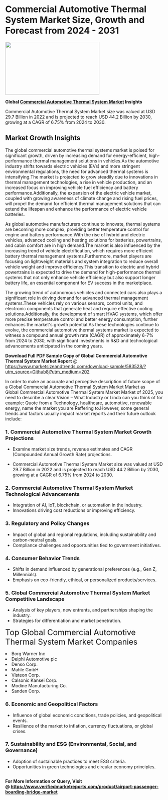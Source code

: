 <H1>Commercial Automotive Thermal System Market Size, Growth and Forecast from 2024 - 2031</H1><img class="aligncenter size-medium wp-image-584254" src="https://thirdeyenews.in/wp-content/uploads/2024/09/Global-Market-Research-300x168.jpeg" alt="" width="300" height="168" /><p><strong>Global&nbsp;<a href="https://www.marketsizeandtrends.com/download-sample/583528/?utm_source=Github8j?utm_medium=202">Commercial Automotive Thermal System Market</a> Insights</strong></p><p>Commercial Automotive Thermal System Market size was valued at USD 29.7 Billion in 2022 and is projected to reach USD 44.2 Billion by 2030, growing at a CAGR of 6.75% from 2024 to 2030.</p><p><h2>Market Growth Insights</h2> <p>The global commercial automotive thermal systems market is poised for significant growth, driven by increasing demand for energy-efficient, high-performance thermal management solutions in vehicles.As the automotive industry shifts towards electric vehicles (EVs) and more stringent environmental regulations, the need for advanced thermal systems is intensifying.The market is projected to grow steadily due to innovations in thermal management technologies, a rise in vehicle production, and an increased focus on improving vehicle fuel efficiency and battery performance.Additionally, the expansion of the electric vehicle market, coupled with growing awareness of climate change and rising fuel prices, will propel the demand for efficient thermal management solutions that can extend the lifespan and enhance the performance of electric vehicle batteries.</p> <p>As global automotive manufacturers continue to innovate, thermal systems are becoming more complex, providing better temperature control for engine and battery performance.With the rise of hybrid and electric vehicles, advanced cooling and heating solutions for batteries, powertrains, and cabin comfort are in high demand.The market is also influenced by the increasing trend of vehicle electrification, which requires more efficient battery thermal management systems.Furthermore, market players are focusing on lightweight materials and system integration to reduce overall vehicle weight and improve efficiency.This transition to electric and hybrid powertrains is expected to drive the demand for high-performance thermal systems that not only enhance vehicle efficiency but also support longer battery life, an essential component for EV success in the marketplace.</p> <p>The growing trend of autonomous vehicles and connected cars also plays a significant role in driving demand for advanced thermal management systems.These vehicles rely on various sensors, control units, and electronic components that generate heat and require effective cooling solutions.Additionally, the development of smart HVAC systems, which offer more precise temperature control and better energy consumption, further enhances the market's growth potential.As these technologies continue to evolve, the commercial automotive thermal systems market is expected to witness a compound annual growth rate (CAGR) of approximately 6-7% from 2024 to 2030, with significant investments in R&D and technological advancements anticipated in the coming years.</p> <p><span class=""><strong>Download Full PDF Sample Copy of Global Commercial Automotive Thermal System Market Report</strong> @ <a href="https://www.marketsizeandtrends.com/download-sample/583528/?utm_source=Github8j?utm_medium=202" target="_blank">https://www.marketsizeandtrends.com/download-sample/583528/?utm_source=Github8j?utm_medium=202</a></span></p><p>In order to make an accurate and perceptive description of future scope of a Global&nbsp;Commercial Automotive Thermal System Market Market as Global&nbsp;Commercial Automotive Thermal System Market Market of 2025, you need to describe a clear Vision &ndash; What Industry or Linda can you think of for example: Quote from a Technology, healthcare, automotive, renewable energy, name the market you are Reffering to.However, some general trends and factors usually impact market reports and their future outlook include:</p><h3>1.&nbsp;<strong>Commercial Automotive Thermal System Market Growth Projections</strong></h3><ul><li>Examine market size trends, revenue estimates and CAGR (Compounded Annual Growth Rate) projections.</li><li><p>Commercial Automotive Thermal System Market size was valued at USD 29.7 Billion in 2022 and is projected to reach USD 44.2 Billion by 2030, growing at a CAGR of 6.75% from 2024 to 2030.</p></li></ul><h3>2.&nbsp;<strong>Commercial Automotive Thermal System Market Technological Advancements</strong></h3><ul><li>Integration of AI, IoT, blockchain, or automation in the industry.</li><li>Innovations driving cost reductions or improving efficiency.</li></ul><h3>3.&nbsp;<strong>Regulatory and Policy Changes</strong></h3><ul><li>Impact of global and regional regulations, including sustainability and carbon-neutral goals.</li><li>Compliance challenges and opportunities tied to government initiatives.</li></ul><h3>4.&nbsp;<strong>Consumer Behavior Trends</strong></h3><ul><li>Shifts in demand influenced by generational preferences (e.g., Gen Z, Millennials).</li><li>Emphasis on eco-friendly, ethical, or personalized products/services.</li></ul><h3>5.&nbsp;<strong>Global Commercial Automotive Thermal System Market Competitive Landscape</strong></h3><ul><li>Analysis of key players, new entrants, and partnerships shaping the industry.</li><li>Strategies for differentiation and market penetration.</li></ul><p data-pm-slice="1 1 []"><span style="color: inherit; font-family: inherit; font-size: 25px;">Top Global Commercial Automotive Thermal System Market Companies</span></p><div class="" data-test-id=""><p><li>Borg Warner Inc</li><li> Delphi Automotive plc</li><li> Denso Corp.</li><li> Mahle GmbH</li><li> Visteon Corp.</li><li> Calsonic Kansei Corp.</li><li> Modine Manufacturing Co.</li><li> Sanden Corp.</li></p></div><h3>6.&nbsp;<strong>Economic and Geopolitical Factors</strong></h3><ul><li>Influence of global economic conditions, trade policies, and geopolitical events.</li><li>Resilience of the market to inflation, currency fluctuations, or global crises.</li></ul><h3>7.&nbsp;<strong>Sustainability and ESG (Environmental, Social, and Governance)</strong></h3><ul><li>Adoption of sustainable practices to meet ESG criteria.</li><li>Opportunities in green technologies and circular economy principles.</li></ul><h2><strong style="font-size: 14px;">For More Information or Query, Visit @&nbsp;</strong><a style="background-color: #ffffff; font-size: 14px;" href="https://www.marketsizeandtrends.com/report/commercial-automotive-thermal-system-market/" target="_blank">https://www.verifiedmarketreports.com/product/airport-passenger-boarding-bridge-market</a></h2>